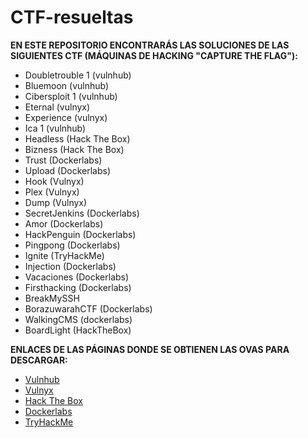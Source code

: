 # CTF-resueltas

<b>EN ESTE REPOSITORIO ENCONTRARÁS LAS SOLUCIONES DE LAS SIGUIENTES CTF (MÁQUINAS DE HACKING "CAPTURE THE FLAG"):</b>
<ul>
  <li>Doubletrouble 1 (vulnhub)</li>
  <li>Bluemoon (vulnhub)</li>
  <li>Cibersploit 1 (vulnhub)</li>
  <li>Eternal (vulnyx)</li>
  <li>Experience (vulnyx)</li>
  <li>Ica 1 (vulnhub)</li>
  <li>Headless (Hack The Box)</li>
  <li>Bizness (Hack The Box)</li>
  <li>Trust (Dockerlabs)</li>
  <li>Upload (Dockerlabs)</li>
  <li>Hook (Vulnyx)</li>
  <li>Plex (Vulnyx)</li>
  <li>Dump (Vulnyx)</li>
  <li>SecretJenkins (Dockerlabs)</li>
  <li>Amor (Dockerlabs)</li>
  <li>HackPenguin (Dockerlabs)</li>
  <li>Pingpong (Dockerlabs)</li>
  <li>Ignite (TryHackMe)</li>
  <li>Injection (Dockerlabs)</li>
  <li>Vacaciones (Dockerlabs)</li>
  <li>Firsthacking (Dockerlabs)</li>
  <li>BreakMySSH</li>
  <li>BorazuwarahCTF (Dockerlabs)</li>
  <li>WalkingCMS (dockerlabs)</li>
  <li>BoardLight (HackTheBox)</li>
</ul>

<b>ENLACES DE LAS PÁGINAS DONDE SE OBTIENEN LAS OVAS PARA DESCARGAR:</b>
<ul>
  <li><a href="https://www.vulnhub.com/">Vulnhub</a></li>
  <li><a href="https://vulnyx.com/">Vulnyx</a></li>
  <li><a href="https://www.hackthebox.com/">Hack The Box</a></li>
  <li><a href="https://dockerlabs.es/#/">Dockerlabs</a></li>
  <li><a href="https://tryhackme.com/">TryHackMe</a></li>
</ul>
